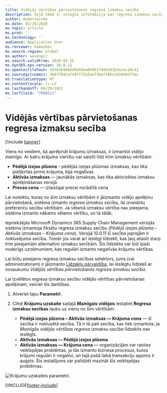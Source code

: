 ```yaml
---
title: Vidējās vērtības pārvietošanas regresa izmaksu secība
description: Šajā tēmā ir sniegta informācija par regresa izmaksu secību vidējā vērtības pārrēķiniem programmā Microsoft Dynamics 365 Supply Chain Management.
author: AndersGirke
ms.date: 03/25/2020
ms.topic: article
ms.prod: ''
ms.technology: ''
audience: Application User
ms.reviewer: kamaybac
ms.search.region: Global
ms.author: aevengir
ms.search.validFrom: 2020-03-25
ms.dyn365.ops.version: 10.0.11
ms.openlocfilehash: d91b3b4b8d49e59aa03d62f4dd101b5a1ec18c41
ms.sourcegitcommit: 3b87f042a7e97f72b5aa73bef186c5426b937fec
ms.translationtype: HT
ms.contentlocale: lv-LV
ms.lasthandoff: 09/29/2021
ms.locfileid: "7568211"
---
```

# <a name="moving-average-fallback-cost-sequence"></a>Vidējās vērtības pārvietošanas regresa izmaksu secība

[!include [banner](../includes/banner.md)]

Viens no veidiem, kā aprēķināt krājumu izmaksas, ir izmantot _vidējo mainīgo_. Ar katru krājuma vienību var saistīt līdz trim izmaksu vērtībām:

- **Pēdējā izejas plūsma** - pēdējās izejas plūsmas izmaksas, kas tika piešķirtas pirms krājuma, bija negatīvas
- **Aktīvās izmaksas** — jaunākās izmaksas, kas tika aktivizētas izmaksu aprēķināšanas versijā
- **Preces cena** — izlaistajai precei norādītā cena

Lai noteiktu, kuras no šīm izmaksu vērtībām ir jāizmanto vidējo aprēķinu pārvietošanā, sistēma izmanto _regresa izmaksu secību_, lai izveidotu preferenču secību vērtībām. Ja vēlamā izmaksu vērtība nav pieejama, sistēma izmanto nākamo vēlamo vērtību, un tā tālāk.

Iepriekšējās Microsoft Dynamics 365 Supply Chain Management versijās sistēma izmantoja fiksētu regresa izmaksu secību (_Pēdējā izejas plūsma – Aktīvās izmaksas – Krājuma cena_). Versijā 10.0.11 šī secība joprojām ir noklusējuma secība. Tomēr jūs varat arī ieslēgt līdzekli, kas ļauj atlasīt starp trim pieejamām alternatīvo izmaksu secībām. Šis līdzeklis var būt īpaši noderīgs uzņēmumiem, kas regulāri izmanto negatīvās krājumu vērtības.

Lai būtu pieejams regresa izmaksu secības selektors, jums (vai administratoram) ir jāizmanto [Līdzekļu pārvaldība](../../fin-ops-core/fin-ops/get-started/feature-management/feature-management-overview.md), lai ieslēgtu līdzekli ar nosaukumu _Vidējās vērtības pārvietošanas regresa izmaksu secība_.

Lai izvēlētos regresa izmaksu secību vidējās vērtības pārvietošanas aprēķinam, veiciet šīs darbības.

1. Atveriet lapu **Parametri**.
2. Cilnē **Krājumu uzskaite** sadaļā **Mainīgais vidējais** iestatiet **Regresa izmaksu secības** lauku uz vienu no šīm vērtībām:

    - **Pēdējā izejas plūsma – Aktīvās izmaksas — Krājuma cena** — šī secība ir noklusētā secība. Tā ir tā pati secība, kas tiek izmantota, ja _Mainīgās vidējās vērtības regresa izmaksu secība_ līdzeklis nav ieslēgts.
    - **Aktīvās izmaksas — Pēdējā izejas plūsma**
    - **Aktīvās izmaksas — Krājuma cena** — organizācijām var rasties veiktspējas problēmas, ja tās izmanto biznesa procesus, kuros krājumi regulāri ir negatīvi, un tajā pašā laikā transakciju apjoms ir augsts. Šis iestatījums var palīdzēt mazināt šīs veiktspējas problēmas.

![Krājumu uzskaites parametri.](media/inventory-accounting-parameters.png "Krājumu uzskaites parametri")


[!INCLUDE[footer-include](../../includes/footer-banner.md)]